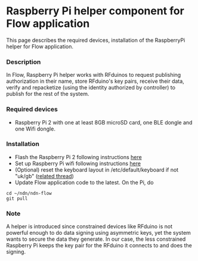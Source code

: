 Raspberry Pi helper component for Flow application
========================

This page describes the required devices, installation of the RaspberryPi helper for Flow application.

### Description

In Flow, Raspberry Pi helper works with RFduinos to request publishing authorization in their name, store RFduino's key pairs, receive their data, verify and repacketize (using the identity authorized by controller) to publish for the rest of the system.

### Required devices

* Raspberry Pi 2 with one at least 8GB microSD card, one BLE dongle and one Wifi dongle.

### Installation

* Flash the Raspberry Pi 2 following instructions [here](https://www.raspberrypi.org/documentation/installation/installing-images/)
* Set up Raspberry Pi wifi following instructions [here](https://www.raspberrypi.org/documentation/configuration/wireless/wireless-cli.md)
* (Optional) reset the keyboard layout in /etc/default/keyboard if not "uk/gb" ([related thread](http://raspberrypi.stackexchange.com/questions/1042/why-is-my-symbol-not-working)) 
* Update Flow application code to the latest. On the Pi, do
```
cd ~/ndn/ndn-flow
git pull
```

### Note

A helper is introduced since constrained devices like RFduino is not powerful enough to do data signing using asymmetric keys, yet the system wants to secure the data they generate. In our case, the less constrained Raspberry Pi keeps the key pair for the RFduino it connects to and does the signing.
